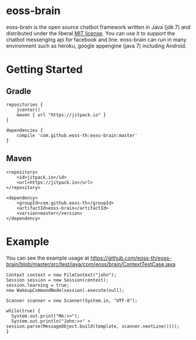 # eoss-brain

eoss-brain is the open source chatbot framework written in Java (jdk 7) and distributed under the liberal [MIT license](LICENSE). 
You can use it to support the chatbot messenging api for facebook and line.
eoss-brain can run in many environment such as heroku, google appengine (java 7) including Android. 

# Getting Started

## Gradle
```
repositories {
    jcenter()
    maven { url "https://jitpack.io" }
}

dependencies {
    compile 'com.github.eoss-th:eoss-brain:master'
}
```
## Maven
```
<repository>
    <id>jitpack.io</id>
    <url>https://jitpack.io</url>
</repository>

<dependency>
    <groupId>com.github.eoss-th</groupId>
    <artifactId>eoss-brain</artifactId>
    <version>master</version>
</dependency>
```
# Example

You can see the example usage at https://github.com/eoss-th/eoss-brain/blob/master/src/test/java/com/eoss/brain/ContextTestCase.java

```
Context context = new FileContext("john");
Session session = new Session(context);
session.learning = true;
new WakeupCommandNode(session).execute(null);

Scanner scanner = new Scanner(System.in, "UTF-8");

while(true) {
  System.out.print("Me:>>");
  System.out.println("John:>>" + session.parse(MessageObject.build(template, scanner.nextLine())));
}
```
